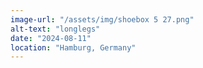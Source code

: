 ```yaml
---
image-url: "/assets/img/shoebox 5 27.png"
alt-text: "longlegs"
date: "2024-08-11"
location: "Hamburg, Germany"
---
```


